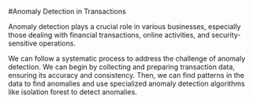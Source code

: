 #Anomaly Detection in Transactions

Anomaly detection plays a crucial role in various businesses, especially those dealing with financial transactions, online activities, and security-sensitive operations.

We can follow a systematic process to address the challenge of anomaly detection. We can begin by collecting and preparing transaction data, ensuring its accuracy and consistency.
Then, we can find patterns in the data to find anomalies and use specialized anomaly detection algorithms like isolation forest to detect anomalies.